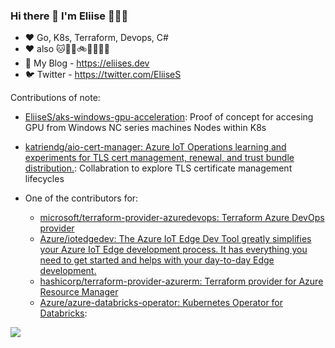 ### Hi there 👋 I'm Eliise 👩‍💻🌔

<!--
**EliiseS/EliiseS** is a ✨ _special_ ✨ repository because its `README.md` (this file) appears on your GitHub profile.

Here are some ideas to get you started:

- 🔭 I’m currently working on ...
- 🌱 I’m currently learning ...
- 👯 I’m looking to collaborate on ...
- 🤔 I’m looking for help with ...
- 💬 Ask me about ...
- 📫 How to reach me: ...
- 😄 Pronouns: ...
- ⚡ Fun fact: ...
-->

- ❤ Go, K8s, Terraform, Devops, C#
- ❤ also 🐱🍫🌿🚲🚡🌲🌄🍜
- 📝 My Blog - https://eliises.dev  
- 🐦 Twitter - https://twitter.com/EliiseS

Contributions of note:
- [EliiseS/aks-windows-gpu-acceleration](https://github.com/EliiseS/aks-windows-gpu-acceleration/tree/main): Proof of concept for accesing GPU from Windows NC series machines Nodes within K8s
- [katriendg/aio-cert-manager: Azure IoT Operations learning and experiments for TLS cert management, renewal, and trust bundle distribution.](https://github.com/katriendg/aio-cert-manager): Collabration to explore TLS certificate management lifecycles

- One of the contributors for:
  - [microsoft/terraform-provider-azuredevops: Terraform Azure DevOps provider](https://github.com/microsoft/terraform-provider-azuredevops)
  - [Azure/iotedgedev: The Azure IoT Edge Dev Tool greatly simplifies your Azure IoT Edge development process. It has everything you need to get started and helps with your day-to-day Edge development.](https://github.com/Azure/iotedgedev/pulls?q=is%3Apr+author%3AEliiseS+is%3Aclosed)
  - [hashicorp/terraform-provider-azurerm: Terraform provider for Azure Resource Manager](https://github.com/hashicorp/terraform-provider-azurerm/pulls?q=is%3Apr%20author%3AEliiseS%20is%3Aclosed)
  - [Azure/azure-databricks-operator: Kubernetes Operator for Databricks](https://github.com/Azure/azure-databricks-operator):
 

![](https://github-readme-stats-eliises.vercel.app/api?username=eliises&show_icons=true&theme=cobalt2&user=eliise)
